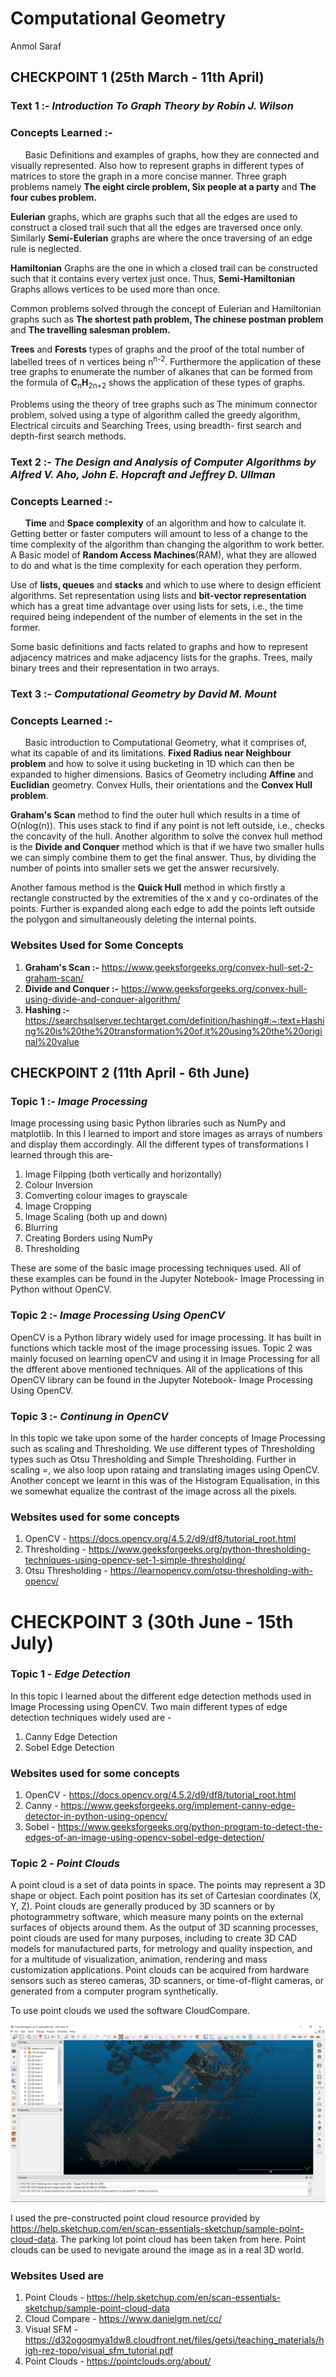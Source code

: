 # Computational Geometry
Anmol Saraf

## CHECKPOINT 1 (25th March - 11th April)

### Text 1 :-  _Introduction To Graph Theory by Robin J. Wilson_

### Concepts Learned :-

&nbsp; &nbsp; &nbsp; Basic Definitions and examples of graphs, how they are connected and visually represented. Also how to represent graphs in different types of matrices to store the graph in a more concise manner. Three graph problems namely **The eight circle problem, Six people at a party** and **The four cubes problem.**

**Eulerian** graphs, which are graphs such that all the edges are used to construct a closed trail such that all the edges are traversed once only. Similarly **Semi-Eulerian** graphs are where the once traversing of an edge rule is neglected.

**Hamiltonian** Graphs are the one in which a closed trail can be constructed such that it contains every vertex just once. Thus, **Semi-Hamiltonian** Graphs  allows vertices to be used more than once.

Common problems solved through the concept of Eulerian and Hamiltonian graphs such as **The shortest path problem, The chinese postman problem** and 	**The travelling salesman problem.**

**Trees** and **Forests** types of graphs and the proof of the total number of labelled trees of n vertices being n<sup>n-2</sup>. Furthermore the application of these tree graphs to enumerate the number of alkanes that can be formed from the formula of **C**<sub>n</sub>**H**<sub>2n+2</sub> shows the application of these types of graphs.

Problems using the theory of tree graphs such as The minimum connector problem, solved using a type of algorithm called the greedy algorithm, Electrical circuits and Searching Trees, using breadth- first search and depth-first search methods.

### Text 2 :- _The Design and Analysis of Computer Algorithms by Alfred V. Aho, John E. Hopcraft and Jeffrey D. Ullman_

### Concepts Learned :- 

&nbsp; &nbsp; &nbsp; **Time** and **Space complexity** of an algorithm and how to calculate it. Getting better or faster computers will amount to less of a change to the time complexity of the algorithm than changing the algorithm to work better. A Basic model of **Random Access Machines**(RAM), what they are allowed to do and what is the time complexity for each operation they perform.

Use of **lists, queues** and **stacks** and which to use where to design efficient algorithms. Set representation using lists and **bit-vector representation** which has a great time advantage over using lists for sets, i.e., the time required being independent of the number of elements in the set in the former.

Some basic definitions and facts related to graphs and how to represent adjacency matrices and make adjacency lists for the graphs. Trees, maily binary trees and their representation in two arrays. 

### Text 3 :- _Computational Geometry by David M. Mount_

### Concepts Learned :- 

&nbsp; &nbsp; &nbsp; Basic introduction to Computational Geometry, what it comprises of, what its capable of and its limitations. **Fixed Radius near Neighbour problem** and how to solve it using bucketing in 1D which can then be expanded to higher dimensions. Basics of Geometry including **Affine** and **Euclidian** geometry. Convex Hulls, their orientations and the **Convex Hull problem**.

**Graham's Scan** method to find the outer hull which results in a time of O(nlog(n)). This uses stack to find if any point is not left outside, i.e., checks the concavity of the hull. Another algorithm to solve the convex hull method is the **Divide and Conquer** method which is that if we have two smaller hulls we can simply combine them to get the final answer. Thus, by dividing the number of points into smaller sets we get the answer recursively.

Another famous method is the **Quick Hull** method in which firstly a rectangle constructed by the extremities of the x and y co-ordinates of the points. Further is expanded along each edge to add the points left outside the polygon and simultaneously deleting the internal points.

### Websites Used for Some Concepts

1. **Graham's Scan :-** https://www.geeksforgeeks.org/convex-hull-set-2-graham-scan/
2. **Divide and Conquer :-** https://www.geeksforgeeks.org/convex-hull-using-divide-and-conquer-algorithm/
3. **Hashing :-** https://searchsqlserver.techtarget.com/definition/hashing#:~:text=Hashing%20is%20the%20transformation%20of,it%20using%20the%20original%20value

## CHECKPOINT 2 (11th April - 6th June)

### Topic 1 :- _Image Processing_

Image processing using basic Python libraries such as NumPy and matplotlib. In this I learned to import and store images as arrays of numbers and display them accordingly. 
All the different types of transformations I learned through this are-

1. Image Filpping (both vertically and horizontally)
2. Colour Inversion
3. Comverting colour images to grayscale 
4. Image Cropping 
5. Image Scaling (both up and down)
6. Blurring 
7. Creating Borders using NumPy 
8. Thresholding

These are some of the basic image processing techniques used. All of these examples can be found in the Jupyter Notebook- Image Processing in Python without OpenCV.

### Topic 2 :- _Image Processing Using OpenCV_

OpenCV is a Python library widely used for image processing. It has built in functions which tackle most of the image processing issues. 
Topic 2 was mainly focused on learning openCV and using it in Image Processing for all the dfferent above mentioned techniques. 
All of the applications of this OpenCV library can be found in the Jupyter Notebook- Image Processing Using OpenCV. 

### Topic 3 :- _Continung in OpenCV_

In this topic we take upon some of the harder concepts of Image Processing such as scaling and Thresholding.
We use different types of Thresholding types such as Otsu Thresholding and Simple Thresholding.
Further in scaling =, we also loop upon rataing and translating images using OpenCV.
Another concept we learnt in this was of the Histogram Equalisation, in this we somewhat equalize the contrast of the image across all the pixels.

### Websites used for some concepts

1. OpenCV - https://docs.opencv.org/4.5.2/d9/df8/tutorial_root.html
2. Thresholding - https://www.geeksforgeeks.org/python-thresholding-techniques-using-opencv-set-1-simple-thresholding/
3. Otsu Thresholding - https://learnopencv.com/otsu-thresholding-with-opencv/

# CHECKPOINT 3 (30th June - 15th July)

### Topic 1 - _Edge Detection_

In this topic I learned about the different edge detection methods used in Image Processing using OpenCV. 
Two main different types of edge detection techniques widely used are -

1. Canny Edge Detection
2. Sobel Edge Detection 

### Websites used for some concepts 

1. OpenCV - https://docs.opencv.org/4.5.2/d9/df8/tutorial_root.html
2. Canny - https://www.geeksforgeeks.org/implement-canny-edge-detector-in-python-using-opencv/
3. Sobel - https://www.geeksforgeeks.org/python-program-to-detect-the-edges-of-an-image-using-opencv-sobel-edge-detection/

### Topic 2 - _Point Clouds_

A point cloud is a set of data points in space. The points may represent a 3D shape or object. Each point position has its set of Cartesian coordinates (X, Y, Z). Point clouds are generally produced by 3D scanners or by photogrammetry software, which measure many points on the external surfaces of objects around them. As the output of 3D scanning processes, point clouds are used for many purposes, including to create 3D CAD models for manufactured parts, for metrology and quality inspection, and for a multitude of visualization, animation, rendering and mass customization applications. Point clouds can be acquired from hardware sensors such as stereo cameras, 3D scanners, or time-of-flight cameras, or generated from a computer program synthetically. 

To use point clouds we used the software CloudCompare. 

![CloudCompare](Images/2021-07-18.png?raw=true "Title")

I used the pre-constructed point cloud resource provided by https://help.sketchup.com/en/scan-essentials-sketchup/sample-point-cloud-data. The parking lot point cloud has been taken from here. Point clouds can be used to nevigate around the image as in a real 3D world. 

### Websites Used are

1. Point Clouds - https://help.sketchup.com/en/scan-essentials-sketchup/sample-point-cloud-data
2. Cloud Compare - https://www.danielgm.net/cc/
3. Visual SFM - https://d32ogoqmya1dw8.cloudfront.net/files/getsi/teaching_materials/high-rez-topo/visual_sfm_tutorial.pdf
4. Point Clouds - https://pointclouds.org/about/
